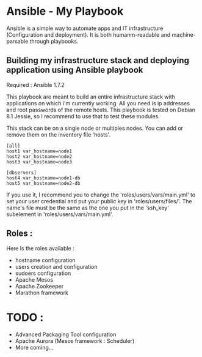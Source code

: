 # Ansible - My Playbook

Ansible is a simple way to automate apps and IT infrastructure
(Configuration and deployment). It is both humanm-readable and
machine-parsable through playbooks.

## Building my infrastructure stack and deploying application using Ansible playbook

Required : Ansible 1.7.2

This playbook are meant to build an entire infrastructure stack with
applications on which i'm currently working. All you need is ip addresses and root
passwords of the remote hosts. This playbook is tested on Debian 8.1 Jessie,
so I recommend to use that to test these modules.

This stack can be on a single node or multiples nodes. You can add
or remove them on the inventory file 'hosts'.

    [all]
    host1 var_hostname=node1
    host2 var_hostname=node2
    host3 var_hostname=node3
    
    [dbservers]
    host4 var_hostname=node1-db
    host5 var_hostname=node2-db

If you use it, I recommend you to change the
'roles/users/vars/main.yml' to set your user credential and put your
public key in 'roles/users/files/'. The name's file must be the
same as the one you put in the 'ssh\_key' subelement in 'roles/users/vars/main.yml'.

## Roles :

Here is the roles available :
-   hostname configuration
-   users creation and configuration
-   sudoers configuration
-   Apache Mesos
-   Apache Zookeeper
-   Marathon framework

# TODO :

-   Advanced Packaging Tool configuration
-   Apache Aurora (Mesos framework : Scheduler)
-   More coming...
